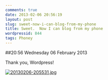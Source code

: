 ```yaml
---
comments: true
date: 2013-02-06 20:56:19
layout: post
slug: sweet-now-i-can-blog-from-my-phone
title: Sweet.  Now I can blog from my phone
wordpressid: 844
tags: Phoney
---
```


##20:56 Wednesday 06 February 2013

Thank you, Wordpress!
  
  
[![20130206-205531.jpg](http://robnugen.com/blog/wp-content/uploads/2013/02/20130206-205531.jpg)](http://robnugen.com/blog/wp-content/uploads/2013/02/20130206-205531.jpg)
